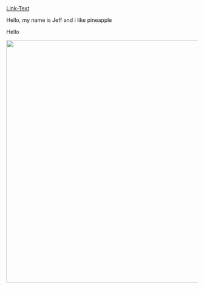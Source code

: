 <!DOCTYPE html>
<html lang="de">
	<head>
		<meta charset="utf-8" />
		<title> Hello World </title>
		<link href="style/style.css" rel="stylesheet" type="text/css" />
	</head>
	<body>
	<a href="https://www.youtube.com/watch?v=dQw4w9WgXcQ">Link-Text</a>
		<p class="rainbow-text"> Hello, my name is Jeff and i like pineapple </p>
		<p> Hello </p>
		<p> <a> <img src= "https://media.giphy.com/media/f3e3vLxB7TOuIxDVrX/giphy.gif" height="640" width="640" /> </a> </p>
	</body>
</html>

